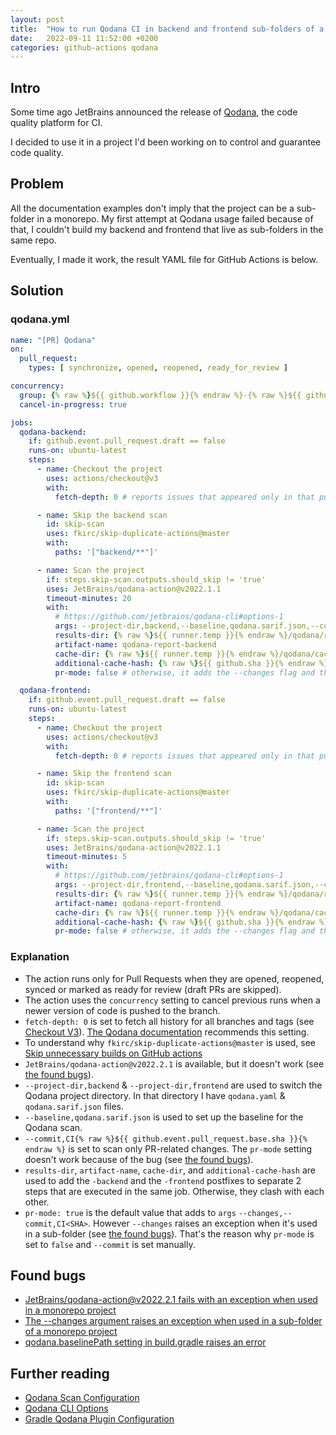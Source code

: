```yaml
---
layout: post
title:  "How to run Qodana CI in backend and frontend sub-folders of a monorepo"
date:   2022-09-11 11:52:00 +0200
categories: github-actions qodana
---
```


## Intro

Some time ago JetBrains announced the release of [Qodana](https://www.jetbrains.com/qodana/), the code quality platform
for CI.

I decided to use it in a project I'd been working on to control and guarantee code quality.

## Problem

All the documentation examples don't imply that the project can be a sub-folder in a monorepo. My first attempt at
Qodana usage failed because of that, I couldn't build my backend and frontend that live as sub-folders in the same repo.

Eventually, I made it work, the result YAML file for GitHub Actions is below.

## Solution

### qodana.yml

```yaml
name: "[PR] Qodana"
on:
  pull_request:
    types: [ synchronize, opened, reopened, ready_for_review ]

concurrency:
  group: {% raw %}${{ github.workflow }}{% endraw %}-{% raw %}${{ github.head_ref || github.run_id }}{% endraw %}
  cancel-in-progress: true

jobs:
  qodana-backend:
    if: github.event.pull_request.draft == false
    runs-on: ubuntu-latest
    steps:
      - name: Checkout the project
        uses: actions/checkout@v3
        with:
          fetch-depth: 0 # reports issues that appeared only in that pull request

      - name: Skip the backend scan
        id: skip-scan
        uses: fkirc/skip-duplicate-actions@master
        with:
          paths: '["backend/**"]'

      - name: Scan the project
        if: steps.skip-scan.outputs.should_skip != 'true'
        uses: JetBrains/qodana-action@v2022.1.1
        timeout-minutes: 20
        with:
          # https://github.com/jetbrains/qodana-cli#options-1
          args: --project-dir,backend,--baseline,qodana.sarif.json,--commit,CI{% raw %}${{ github.event.pull_request.base.sha }}{% endraw %}
          results-dir: {% raw %}${{ runner.temp }}{% endraw %}/qodana/results-backend
          artifact-name: qodana-report-backend
          cache-dir: {% raw %}${{ runner.temp }}{% endraw %}/qodana/caches-backend
          additional-cache-hash: {% raw %}${{ github.sha }}{% endraw %}-backend
          pr-mode: false # otherwise, it adds the --changes flag and the check fails

  qodana-frontend:
    if: github.event.pull_request.draft == false
    runs-on: ubuntu-latest
    steps:
      - name: Checkout the project
        uses: actions/checkout@v3
        with:
          fetch-depth: 0 # reports issues that appeared only in that pull request

      - name: Skip the frontend scan
        id: skip-scan
        uses: fkirc/skip-duplicate-actions@master
        with:
          paths: '["frontend/**"]'

      - name: Scan the project
        if: steps.skip-scan.outputs.should_skip != 'true'
        uses: JetBrains/qodana-action@v2022.1.1
        timeout-minutes: 5
        with:
          # https://github.com/jetbrains/qodana-cli#options-1
          args: --project-dir,frontend,--baseline,qodana.sarif.json,--commit,CI{% raw %}${{ github.event.pull_request.base.sha }}{% endraw %}
          results-dir: {% raw %}${{ runner.temp }}{% endraw %}/qodana/results-frontend
          artifact-name: qodana-report-frontend
          cache-dir: {% raw %}${{ runner.temp }}{% endraw %}/qodana/caches-frontend
          additional-cache-hash: {% raw %}${{ github.sha }}{% endraw %}-frontend
          pr-mode: false # otherwise, it adds the --changes flag and the check fails
```

### Explanation

- The action runs only for Pull Requests when they are opened, reopened, synced or marked as ready for review (draft PRs
  are skipped).
- The action uses the `concurrency` setting to cancel previous runs when a newer version of code is pushed to the
  branch.
- `fetch-depth: 0` is set to fetch all history for all branches and tags (see [Checkout V3](https://github.com/actions/checkout#checkout-v3)).
  [The Qodana documentation](https://github.com/JetBrains/qodana-action#basic-configuration) recommends this setting.
- To understand why `fkirc/skip-duplicate-actions@master` is used, see 
  [Skip unnecessary builds on GitHub actions](https://peshrus.github.io/github-actions/skip-build/2021/09/05/skip-unnecessary-builds-on-github-actions.html)
- `JetBrains/qodana-action@v2022.2.1` is available, but it doesn't work (see [the found bugs](#found-bugs)).
- `--project-dir,backend` & `--project-dir,frontend` are used to switch the Qodana project directory. In that directory I have `qodana.yaml`
  & `qodana.sarif.json` files.
- `--baseline,qodana.sarif.json` is used to set up the baseline for the Qodana scan.
- `--commit,CI{% raw %}${{ github.event.pull_request.base.sha }}{% endraw %}` is set to scan only PR-related changes. The `pr-mode` setting
  doesn't work because of the bug (see [the found bugs](#found-bugs)).
- `results-dir`, `artifact-name`, `cache-dir`, and `additional-cache-hash` are used to add the `-backend` and
  the `-frontend` postfixes to separate 2 steps that are executed in the same job. Otherwise, they clash with each
  other.
- `pr-mode: true` is the default value that adds to `args` `--changes,--commit,CI<SHA>`. However `--changes` raises an
  exception when it's used in a sub-folder (see [the found bugs](#found-bugs)). That's the reason why `pr-mode` is set
  to `false` and `--commit` is set manually.

## Found bugs

- [JetBrains/qodana-action@v2022.2.1 fails with an exception when used in a monorepo project](https://youtrack.jetbrains.com/issue/QD-4015)
- [The --changes argument raises an exception when used in a sub-folder of a monorepo project](https://youtrack.jetbrains.com/issue/QD-4014)
- [qodana.baselinePath setting in build.gradle raises an error](https://youtrack.jetbrains.com/issue/QD-4013)

## Further reading

- [Qodana Scan Configuration](https://github.com/JetBrains/qodana-action#configuration)
- [Qodana CLI Options](https://github.com/jetbrains/qodana-cli#options-1)
- [Gradle Qodana Plugin Configuration](https://github.com/JetBrains/gradle-qodana-plugin#qodana---extension-configuration)